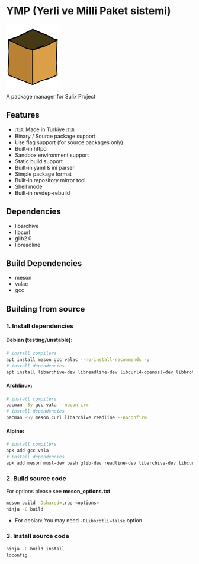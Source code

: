 # YMP (Yerli ve Milli Paket sistemi)
![ymp logo](data/application-x-ymp.svg)

A package manager for Sulix Project

## Features
* 🇹🇷 Made in Turkiye 🇹🇷
* Binary / Source package support
* Use flag support (for source packages only)
* Built-in httpd
* Sandbox environment support
* Static build support
* Built-in yaml & ini parser
* Simple package format
* Built-in repository mirror tool
* Shell mode
* Built-in revdep-rebuild

## Dependencies
* libarchive
* libcurl
* glib2.0
* libreadline

## Build Dependencies
* meson
* valac
* gcc

## Building from source
### 1. Install dependencies
#### Debian (testing/unstable):
```bash
# install compilers
apt install meson gcc valac --no-install-recommends -y
# install dependencies
apt install libarchive-dev libreadline-dev libcurl4-openssl-dev libbrotli-dev --no-install-recommends -y
```
#### Archlinux:
```bash
# install compilers
pacman -Sy gcc vala --noconfirm
# install dependencies
pacman -Sy meson curl libarchive readline --noconfirm
```

#### Alpine:
```bash
# install compilers
apk add gcc vala
# install dependencies
apk add meson musl-dev bash glib-dev readline-dev libarchive-dev libcurl curl-dev
```

### 2. Build source code
For options please see **meson_options.txt**
```bash
meson build -Dshared=true <options>
ninja -C build
```
* For debian: You may need `-Dlibbrotli=false` option.

### 3. Install source code
```bash
ninja -C build install
ldconfig
```
